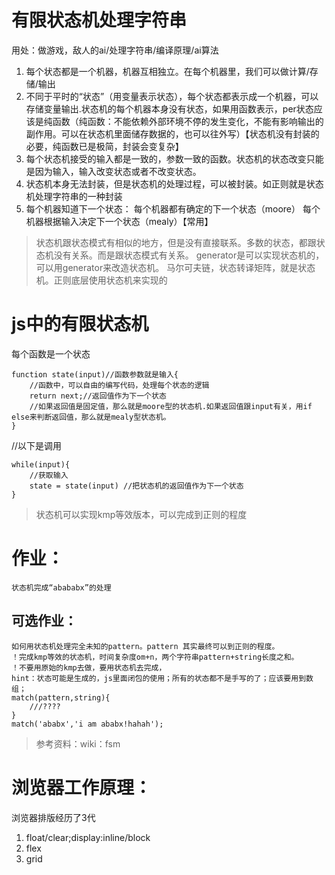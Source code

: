 # 有限状态机处理字符串
用处：做游戏，敌人的ai/处理字符串/编译原理/ai算法

1. 每个状态都是一个机器，机器互相独立。在每个机器里，我们可以做计算/存储/输出
2. 不同于平时的“状态”（用变量表示状态），每个状态都表示成一个机器，可以存储变量输出.状态机的每个机器本身没有状态，如果用函数表示，per状态应该是纯函数（纯函数：不能依赖外部环境不停的发生变化，不能有影响输出的副作用。可以在状态机里面储存数据的，也可以往外写）【状态机没有封装的必要，纯函数已是极简，封装会变复杂】
3. 每个状态机接受的输入都是一致的，参数一致的函数。状态机的状态改变只能是因为输入，输入改变状态或者不改变状态。
4. 状态机本身无法封装，但是状态机的处理过程，可以被封装。如正则就是状态机处理字符串的一种封装
5. 每个机器知道下一个状态：
    每个机器都有确定的下一个状态（moore）
    每个机器根据输入决定下一个状态（mealy）【常用】

> 状态机跟状态模式有相似的地方，但是没有直接联系。多数的状态，都跟状态机没有关系。而是跟状态模式有关系。
generator是可以实现状态机的，可以用generator来改造状态机。
马尔可夫链，状态转译矩阵，就是状态机。正则底层使用状态机来实现的


# js中的有限状态机
每个函数是一个状态
```
function state(input)//函数参数就是输入{
    //函数中，可以自由的编写代码，处理每个状态的逻辑
    return next;//返回值作为下一个状态
    //如果返回值是固定值，那么就是moore型的状态机.如果返回值跟input有关，用if else来判断返回值，那么就是mealy型状态机。
}
```

//以下是调用
```
while(input){
    //获取输入
    state = state(input) //把状态机的返回值作为下一个状态
}
```
> 状态机可以实现kmp等效版本，可以完成到正则的程度

# 作业：
    状态机完成“abababx”的处理
## 可选作业：
    如何用状态机处理完全未知的pattern。pattern 其实最终可以到正则的程度。
    ！完成kmp等效的状态机，时间复杂度om+n，两个字符串pattern+string长度之和。
    ！不要用原始的kmp去做，要用状态机去完成，
    hint：状态可能是生成的，js里面闭包的使用；所有的状态都不是手写的了；应该要用到数组；
    match(pattern,string){
        ///????
    }
    match('ababx','i am ababx!hahah');

> 参考资料：wiki：fsm

# 浏览器工作原理：
浏览器排版经历了3代
1. float/clear;display:inline/block
2. flex
3. grid
